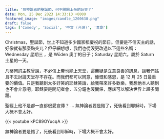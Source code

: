 ```yaml
---
title: '無神論者的聖誕節，何不開開上帝的玩笑？'
date: Mon, 25 Dec 2023 14:33:13 +0000
featured_image: "images/candle_1200630.png"
draft: false
tags: ['Comedy', 'Social', '中文 (台灣)', '喜劇']
---
```


Christmas，聖誕節，世上不知道多少國家都慶祝的節日。但要是不信天主的話，好像就有那麼點突兀？但仔細想想，我們也從沒更改過以下這些名稱：Wednesday 星期三 ，是 Wōden 奧丁的日子；Saturday 星期六，屬於 Saturn 土星的一天。

凡蒂岡的主教曾說，不必信上帝也能上天堂，這無疑是立意良善的訊息，讓我們姑且不去討論天堂存不存在。而我們都可以同意，慷慨和感恩，是 12 月 25 日最重要的價值。只是我聽到太多好笑的耶穌笑話，給我帶來許多歡樂，我想他本人聽到也不會介意吧。耶穌要是開記者會，五分鐘也沒關係，應該可以解決世界上超多問題。

聖經上他不是都一直都很愛宣傳？ ... 無神論者要是錯了，死後看到耶穌時，下場大概不會太好。

{{< youtube kPC89OYucqA >}}

無神論者要是錯了，死後看到耶穌時，下場大概不會太好。
